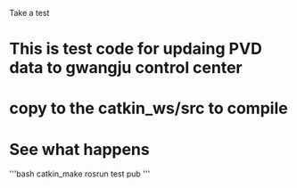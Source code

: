 Take a test

# This is test code for updaing PVD data to gwangju control center
# copy to the catkin_ws/src to compile 
# See what happens
'''bash
catkin_make
rosrun test pub
'''
